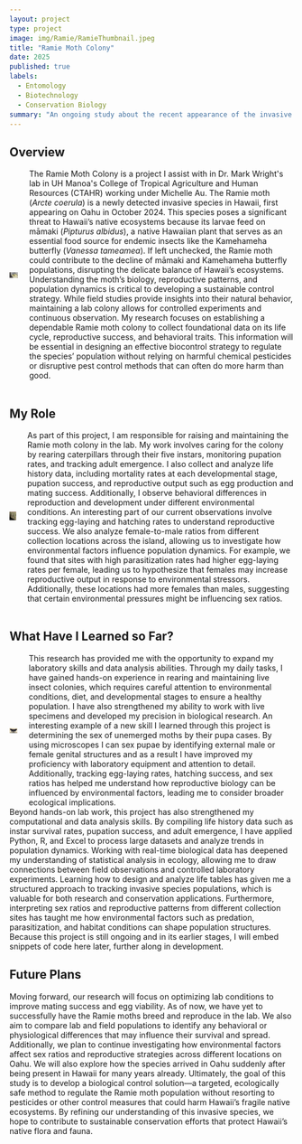 ```yaml
---
layout: project
type: project
image: img/Ramie/RamieThumbnail.jpeg
title: "Ramie Moth Colony"
date: 2025
published: true
labels:
  - Entomology
  - Biotechnology
  - Conservation Biology
summary: "An ongoing study about the recent appearance of the invasive Ramie Moth species on Oahu."
---
```


## Overview
<div style="display: flex; align-items: center;">
  <div style="margin-right: 20px;">
    <img width="300px" src="../img/Ramie/RamieYellowMorph1.jpeg" alt="Ramie Original Yellow Morph">
  </div>
  <div>
    The Ramie Moth Colony is a project I assist with in Dr. Mark Wright's lab in UH Manoa's College of Tropical Agriculture and Human Resources (CTAHR) working under Michelle Au. The Ramie moth (<i>Arcte coerula</i>) is a newly detected invasive species in Hawaii, first appearing on Oahu in October 2024. This species poses a significant threat to Hawaii’s native ecosystems because its larvae feed on māmaki (<i>Pipturus albidus</i>), a native Hawaiian plant that serves as an essential food source for endemic insects like the Kamehameha butterfly (<i>Vanessa tameamea</i>). If left unchecked, the Ramie moth could contribute to the decline of māmaki and Kamehameha butterfly populations, disrupting the delicate balance of Hawaii’s ecosystems. Understanding the moth’s biology, reproductive patterns, and population dynamics is critical to developing a sustainable control strategy. While field studies provide insights into their natural behavior, maintaining a lab colony allows for controlled experiments and continuous observation. My research focuses on establishing a dependable Ramie moth colony to collect foundational data on its life cycle, reproductive success, and behavioral traits. This information will be essential in designing an effective biocontrol strategy to regulate the species’ population without relying on harmful chemical pesticides or disruptive pest control methods that can often do more harm than good.
  </div>
</div>

<br>

## My Role
<div style="display: flex; align-items: center;">
  <div style="margin-right: 20px;">
    <img width="200px" src="../img/Ramie/RamieEggs.jpeg" alt="Ramie Eggs">
  </div>
  <div>
    As part of this project, I am responsible for raising and maintaining the Ramie moth colony in the lab. My work involves caring for the colony by rearing caterpillars through their five instars, monitoring pupation rates, and tracking adult emergence. I also collect and analyze life history data, including mortality rates at each developmental stage, pupation success, and reproductive output such as egg production and mating success. Additionally, I observe behavioral differences in reproduction and development under different environmental conditions. An interesting part of our current observations involve tracking egg-laying and hatching rates to understand reproductive success. We also analyze female-to-male ratios from different collection locations across the island, allowing us to investigate how environmental factors influence population dynamics. For example, we found that sites with high parasitization rates had higher egg-laying rates per female, leading us to hypothesize that females may increase reproductive output in response to environmental stressors. Additionally, these locations had more females than males, suggesting that certain environmental pressures might be influencing sex ratios.
  </div>
</div>

<br>

## What Have I Learned so Far?
<div style="display: flex; align-items: center;">
  <div style="margin-right: 20px;">
    <img width="200px" src="../img/Ramie/Ramie.jpg" alt="Ramie">
  </div>
  <div>
    This research has provided me with the opportunity to expand my laboratory skills and data analysis abilities. Through my daily tasks, I have gained hands-on experience in rearing and maintaining live insect colonies, which requires careful attention to environmental conditions, diet, and developmental stages to ensure a healthy population. I have also strengthened my ability to work with live specimens and developed my precision in biological research. An interesting example of a new skill I learned through this project is determining the sex of unemerged moths by their pupa cases. By using microscopes I can sex pupae by identifying external male or female genital structures and as a result I have improved my proficiency with laboratory equipment and attention to detail. Additionally, tracking egg-laying rates, hatching success, and sex ratios has helped me understand how reproductive biology can be influenced by environmental factors, leading me to consider broader ecological implications.  
  </div>
</div>
Beyond hands-on lab work, this project has also strengthened my computational and data analysis skills. By compiling life history data such as instar survival rates, pupation success, and adult emergence, I have applied Python, R, and Excel to process large datasets and analyze trends in population dynamics. Working with real-time biological data has deepened my understanding of statistical analysis in ecology, allowing me to draw connections between field observations and controlled laboratory experiments. Learning how to design and analyze life tables has given me a structured approach to tracking invasive species populations, which is valuable for both research and conservation applications. Furthermore, interpreting sex ratios and reproductive patterns from different collection sites has taught me how environmental factors such as predation, parasitization, and habitat conditions can shape population structures. Because this project is still ongoing and in its earlier stages, I will embed snippets of code here later, further along in development.

<br>

## Future Plans
Moving forward, our research will focus on optimizing lab conditions to improve mating success and egg viability. As of now, we have yet to successfully have the Ramie moths breed and reproduce in the lab. We also aim to compare lab and field populations to identify any behavioral or physiological differences that may influence their survival and spread. Additionally, we plan to continue investigating how environmental factors affect sex ratios and reproductive strategies across different locations on Oahu. We will also explore how the species arrived in Oahu suddenly after being present in Hawaii for many years already. Ultimately, the goal of this study is to develop a biological control solution—a targeted, ecologically safe method to regulate the Ramie moth population without resorting to pesticides or other control measures that could harm Hawaii’s fragile native ecosystems. By refining our understanding of this invasive species, we hope to contribute to sustainable conservation efforts that protect Hawaii’s native flora and fauna.
